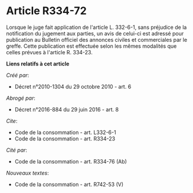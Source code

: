 # Article R334-72

Lorsque le juge fait application de l'article L. 332-6-1, sans préjudice de la notification du jugement aux parties, un avis
de celui-ci est adressé pour publication au Bulletin officiel des annonces civiles et commerciales par le greffe. Cette
publication est effectuée selon les mêmes modalités que celles prévues à l'article R. 334-23.

**Liens relatifs à cet article**

_Créé par_:

  - Décret n°2010-1304 du 29 octobre 2010 - art. 6

_Abrogé par_:

  - Décret n°2016-884 du 29 juin 2016 - art. 8

_Cite_:

  - Code de la consommation - art. L332-6-1
  - Code de la consommation - art. R334-23

_Cité par_:

  - Code de la consommation - art. R334-76 (Ab)

_Nouveaux textes_:

  - Code de la consommation - art. R742-53 (V)
